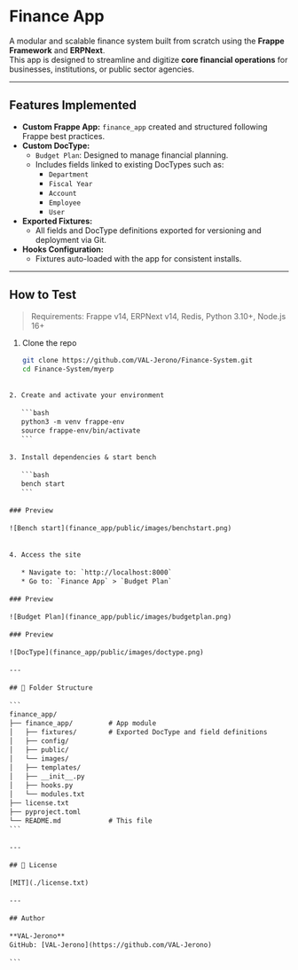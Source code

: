 
# Finance App

A modular and scalable finance system built from scratch using the **Frappe Framework** and **ERPNext**.  
This app is designed to streamline and digitize **core financial operations** for businesses, institutions, or public sector agencies.

---

## Features Implemented

- **Custom Frappe App:** `finance_app` created and structured following Frappe best practices.
- **Custom DocType:**  
  - `Budget Plan`: Designed to manage financial planning.
  - Includes fields linked to existing DocTypes such as:
    - `Department`
    - `Fiscal Year`
    - `Account`
    - `Employee`
    - `User`
- **Exported Fixtures:**
  - All fields and DocType definitions exported for versioning and deployment via Git.
- **Hooks Configuration:**
  - Fixtures auto-loaded with the app for consistent installs.

---

## How to Test

> Requirements: Frappe v14, ERPNext v14, Redis, Python 3.10+, Node.js 16+

1. Clone the repo  
   ```bash
   git clone https://github.com/VAL-Jerono/Finance-System.git
   cd Finance-System/myerp
````

2. Create and activate your environment

   ```bash
   python3 -m venv frappe-env
   source frappe-env/bin/activate
   ```

3. Install dependencies & start bench

   ```bash
   bench start
   ```

### Preview

![Bench start](finance_app/public/images/benchstart.png)


4. Access the site

   * Navigate to: `http://localhost:8000`
   * Go to: `Finance App` > `Budget Plan`

### Preview

![Budget Plan](finance_app/public/images/budgetplan.png)

### Preview

![DocType](finance_app/public/images/doctype.png)

---

## 📁 Folder Structure

```
finance_app/
├── finance_app/         # App module
│   ├── fixtures/        # Exported DocType and field definitions
│   ├── config/
│   ├── public/
│   └── images/
│   ├── templates/
│   ├── __init__.py
│   ├── hooks.py
│   └── modules.txt
├── license.txt
├── pyproject.toml
└── README.md            # This file
```

---

## 🔖 License

[MIT](./license.txt)

---

## Author

**VAL-Jerono**
GitHub: [VAL-Jerono](https://github.com/VAL-Jerono)

```
